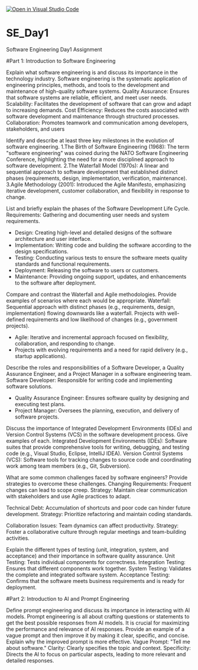 [![Open in Visual Studio Code](https://classroom.github.com/assets/open-in-vscode-2e0aaae1b6195c2367325f4f02e2d04e9abb55f0b24a779b69b11b9e10269abc.svg)](https://classroom.github.com/online_ide?assignment_repo_id=18385891&assignment_repo_type=AssignmentRepo)
# SE_Day1
Software Engineering Day1 Assignment

#Part 1: Introduction to Software Engineering

Explain what software engineering is and discuss its importance in the technology industry.
Software engineering is the systematic application of engineering principles, methods, and tools to the development and maintenance of high-quality software systems.
Quality Assurance: Ensures that software systems are reliable, efficient, and meet user needs.
Scalability: Facilitates the development of software that can grow and adapt to increasing demands.
Cost Efficiency: Reduces the costs associated with software development and maintenance through structured processes.
Collaboration: Promotes teamwork and communication among developers, stakeholders, and users

Identify and describe at least three key milestones in the evolution of software engineering.
1.The Birth of Software Engineering (1968):
The term "software engineering" was coined during the NATO Software Engineering Conference, highlighting the need for a more disciplined approach to software development.
2.The Waterfall Model (1970s):
A linear and sequential approach to software development that established distinct phases (requirements, design, implementation, verification, maintenance).
3.Agile Methodology (2001):
Introduced the Agile Manifesto, emphasizing iterative development, customer collaboration, and flexibility in response to change.

List and briefly explain the phases of the Software Development Life Cycle.
Requirements: Gathering and documenting user needs and system requirements.
  - Design: Creating high-level and detailed designs of the software architecture and user interface.
  - Implementation: Writing code and building the software according to the design specifications.
  - Testing: Conducting various tests to ensure the software meets quality standards and functional requirements.
  - Deployment: Releasing the software to users or customers.
  - Maintenance: Providing ongoing support, updates, and enhancements to the software after deployment.

Compare and contrast the Waterfall and Agile methodologies. Provide examples of scenarios where each would be appropriate.
Waterfall: Sequential approach with distinct phases (e.g., requirements, design, implementation) flowing downwards like a waterfall.
Projects with well-defined requirements and low likelihood of changes (e.g., government projects).
  - Agile: Iterative and incremental approach focused on flexibility, collaboration, and responding to change.
  - Projects with evolving requirements and a need for rapid delivery (e.g., startup applications).

Describe the roles and responsibilities of a Software Developer, a Quality Assurance Engineer, and a Project Manager in a software engineering team.
 Software Developer: Responsible for writing code and implementing software solutions.
  - Quality Assurance Engineer: Ensures software quality by designing and executing test plans.
  - Project Manager: Oversees the planning, execution, and delivery of software projects.

Discuss the importance of Integrated Development Environments (IDEs) and Version Control Systems (VCS) in the software development process. Give examples of each.
 Integrated Development Environments (IDEs): Software suites that provide comprehensive tools for writing, debugging, and testing code (e.g., Visual Studio, Eclipse, IntelliJ IDEA).
   Version Control Systems (VCS): Software tools for tracking changes to source code and coordinating work among team members (e.g., Git, Subversion).

What are some common challenges faced by software engineers? Provide strategies to overcome these challenges.
Changing Requirements: Frequent changes can lead to scope creep.
Strategy: Maintain clear communication with stakeholders and use Agile practices to adapt.

Technical Debt: Accumulation of shortcuts and poor code can hinder future development.
Strategy: Prioritize refactoring and maintain coding standards.

Collaboration Issues: Team dynamics can affect productivity.
Strategy: Foster a collaborative culture through regular meetings and team-building activities.

Explain the different types of testing (unit, integration, system, and acceptance) and their importance in software quality assurance.
Unit Testing: Tests individual components for correctness.
Integration Testing: Ensures that different components work together.
System Testing: Validates the complete and integrated software system.
Acceptance Testing: Confirms that the software meets business requirements and is ready for deployment.

#Part 2: Introduction to AI and Prompt Engineering


Define prompt engineering and discuss its importance in interacting with AI models.
Prompt engineering is all about crafting questions or statements to get the best possible responses from AI models.
It is crucial for maximizing the performance and relevance of AI responses.
Provide an example of a vague prompt and then improve it by making it clear, specific, and concise. Explain why the improved prompt is more effective.
Vague Prompt: "Tell me about software."
Clarity: Clearly specifies the topic and context.
Specificity: Directs the AI to focus on particular aspects, leading to more relevant and detailed responses.
